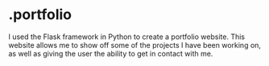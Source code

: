 # .portfolio

I used the Flask framework in Python to create a portfolio website.  This website allows me to show off some of the projects I have been working on, as well as giving the user the ability to get in contact with me. 
